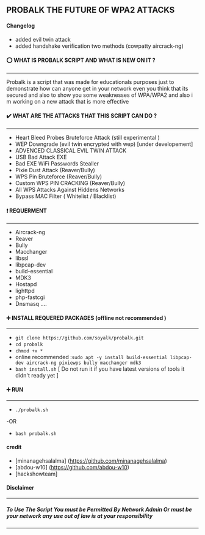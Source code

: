 ## PROBALK THE FUTURE OF WPA2 ATTACKS
#### Changelog
  - added evil twin attack 
  - added handshake verification two methods (cowpatty aircrack-ng)
#### :o:  WHAT IS PROBALK SCRIPT AND WHAT IS NEW ON IT ?
-----------------------------------------------------
Probalk  is a script that was made for educationals purposes just to demonstrate how can anyone get in your network even you think that its secured and also to show you some weaknesses of WPA/WPA2 and also i m working on a new attack that is more effective
#### :heavy_check_mark: WHAT ARE THE ATTACKS THAT THIS SCRIPT CAN DO ?
-----------------------------------------------------
  - Heart Bleed Probes Bruteforce Attack (still experimental )
  - WEP Downgrade (evil twin encrypted with wep) [under developement]
  - ADVENCED CLASSICAL EVIL TWIN ATTACK 
  - USB Bad Attack EXE 
  - Bad EXE WiFi Passwords Stealler
  - Pixie Dust Attack  (Reaver/Bully)
  - WPS Pin Bruteforce (Reaver/Bully)
  - Custom WPS PIN CRACKING (Reaver/Bully)
  - All WPS Attacks Against Hiddens Networks
  - Bypass MAC Filter ( Whitelist / Blacklist) 
#### :heavy_exclamation_mark: REQUERMENT 
-----------------------------------------------------
 - Aircrack-ng
 - Reaver
 - Bully
 - Macchanger
 - libssl
 - libpcap-dev
 - build-essential
 - MDK3
 - Hostapd
 - lighttpd
 - php-fastcgi
 - Dnsmasq 
 ....
#### :heavy_plus_sign: INSTALL REQUERED PACKAGES (offline not recommended )
-----------------------------------------------------
- ```git clone https://github.com/soyalk/probalk.git```
- ```cd probalk```
- ```chmod +x *```
- online recommended :```sudo apt -y install build-essential libpcap-dev aircrack-ng pixiewps bully macchanger mdk3```
- ```bash install.sh```  [ Do not run it if you have latest versions of tools it didn't ready yet ]

#### :heavy_plus_sign: RUN
----------------
- ```./probalk.sh```

-OR

- ```bash probalk.sh```
#### credit 
- [minanagehsalalma] (https://github.com/minanagehsalalma)
- [abdou-w10] (https://github.com/abdou-w10)
- [hackshowteam] 
#### Disclaimer
-----------------------------------------------------
##### To Use The Script You must be Permitted By Network Admin Or must be your network any use out of law is at your responsibility
-----------------------------------------------------
